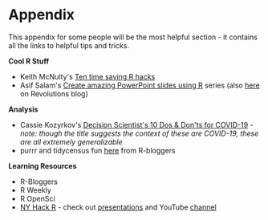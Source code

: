 # Appendix

This appendix for some people will be the most helpful section - it contains all the links to helpful tips and tricks.

**Cool R Stuff**
- Keith McNulty's [Ten time saving R hacks](https://towardsdatascience.com/ten-time-saving-r-hacks-b411add26b96)
- Asif Salam's [Create amazing PowerPoint slides using R](http://asifsalam.github.io/R-and-PowerPoint-Part-1/) series (also [here](https://blog.revolutionanalytics.com/2015/10/programmatically-create-interactive-powerpoint-slides-with-r.html) on Revolutions blog)


**Analysis**
- Cassie Kozyrkov's [Decision Scientist's 10 Dos & Don'ts for COVID-19](https://towardsdatascience.com/a-decision-scientists-10-dos-don-ts-for-covid-19-805577bccd67) - *note: though the title suggests the context of these are COVID-19, these are all extremely generalizable*
- purrr and tidycensus fun [here](https://www.r-bloggers.com/getting-data-for-every-census-tract-in-the-us-with-purrr-and-tidycensus/) from R-bloggers


**Learning Resources**
- R-Bloggers
- R Weekly
- R OpenSci
- [NY Hack R](https://nyhackr.org/index.html) - check out [presentations](https://nyhackr.org/presentations.html) and YouTube [channel](https://www.youtube.com/channel/UC2-hKemnrmVCH_29duyJ26A)
